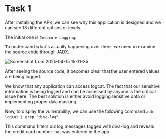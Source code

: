 # Task 1

After installing the APK, we can see why this application is designed and we can see 13 different options or levels.

The initial one is `Insecure Logging`.

To understand what's actually happening over there, we need to examine the source code through JADX.

![Screenshot from 2025-04-15 15-11-35](https://github.com/user-attachments/assets/00362356-99f8-41f7-859f-1f0f4d0f155a)

After seeing the source code, it becomes clear that the user entered values are being logged.

We know that any application can access logcat. The fact that our sensitive information is being logged and can be accessed by anyone is the critical issue here. The best solution is either avoid logging sensitive data or implementing proper data masking. 

Now, to display the vulnerability, we can use the following command 
`adb logcat | grep "diva-log"`.

This command filters out log messages tagged with diva-log and reveals the credit card number that was entered in the app.
